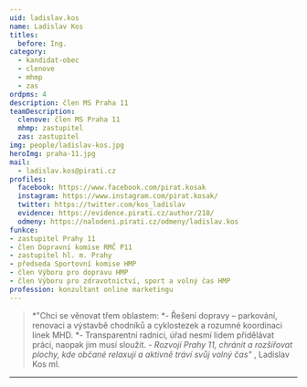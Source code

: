 ```yaml
---
uid: ladislav.kos
name: Ladislav Kos
titles:
  before: Ing.
category:
  - kandidat-obec
  - clenove
  - mhmp
  - zas
ordpms: 4
description: člen MS Praha 11
teamDescription:
  clenove: člen MS Praha 11
  mhmp: zastupitel
  zas: zastupitel
img: people/ladislav-kos.jpg
heroImg: praha-11.jpg
mail:
  - ladislav.kos@pirati.cz
profiles:
  facebook: https://www.facebook.com/pirat.kosak
  instagram: https://www.instagram.com/pirat.kosak/
  twitter: https://twitter.com/kos_ladislav
  evidence: https://evidence.pirati.cz/author/218/
  odmeny: https://nalodeni.pirati.cz/odmeny/ladislav.kos
funkce: 
- zastupitel Prahy 11
- člen Dopravní komise RMČ P11
- zastupitel hl. m. Prahy
- předseda Sportovní komise HMP
- člen Výboru pro dopravu HMP
- člen Výboru pro zdravotnictví, sport a volný čas HMP
profession: konzultant online marketingu
---
```




>*"Chci se věnovat třem oblastem:
>*- Řešení dopravy – parkování, renovaci a výstavbě chodníků a cyklostezek a rozumné koordinaci linek MHD.
>*- Transparentní radnici, úřad nesmí lidem přidělávat práci, naopak jim musí sloužit.
>*- Rozvoji Prahy 11, chránit a rozšiřovat plochy, kde občané relaxují a aktivně tráví svůj volný čas"* , Ladislav Kos ml.


---
